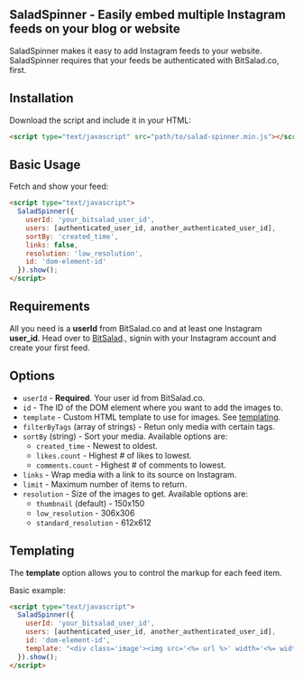 

## SaladSpinner - Easily embed multiple Instagram feeds on your blog or website

SaladSpinner makes it easy to add Instagram feeds to your website. SaladSpinner requires that your feeds be authenticated with BitSalad.co, first.

## Installation
Download the script and include it in your HTML:

```html
<script type="text/javascript" src="path/to/salad-spinner.min.js"></script>
```

## Basic Usage

Fetch and show your feed:

```html
<script type="text/javascript">
  SaladSpinner({
    userId: 'your_bitsalad_user_id',
    users: [authenticated_user_id, another_authenticated_user_id],
    sortBy: 'created_time',
    links: false,
    resolution: 'low_resolution',
    id: 'dom-element-id'
  }).show();
</script>
```

## Requirements

All you need is a __userId__ from BitSalad.co and at least one Instagram __user_id__. Head over to [BitSalad](http://www.bitsalad.co)., signin with your Instagram account and create your first feed.


## Options
- `userId` - __Required__. Your user id from BitSalad.co.
- `id` - The ID of the DOM element where you want to add the images to.
- `template` - Custom HTML template to use for images. See [templating](#templating).
- `filterByTags` (array of strings) - Retun only media with certain tags.
- `sortBy` (string) - Sort your media. Available options are:
    - `created_time` - Newest to oldest.
    - `likes.count` - Highest # of likes to lowest.
    - `comments.count` - Highest # of comments to lowest.
- `links` - Wrap media with a link to its source on Instagram.
- `limit` - Maximum number of items to return.
- `resolution` - Size of the images to get. Available options are:
    - `thumbnail` (default) - 150x150
    - `low_resolution` - 306x306
    - `standard_resolution` - 612x612


## Templating

The __template__ option allows you to control the markup for each feed item.

Basic example:

```html
<script type="text/javascript">
  SaladSpinner({
    userId: 'your_bitsalad_user_id',
    users: [authenticated_user_id, another_authenticated_user_id],
    id: 'dom-element-id',
    template: "<div class='image'><img src='<%= url %>' width='<%= width %>' height='<%= height %>' /><%= likes.count %></div>"
  }).show();
</script>
```
